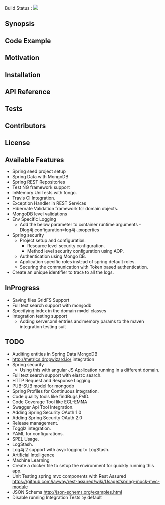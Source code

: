 Build Status : <img src="https://travis-ci.org/sagarkarnati/spring-app.svg?branch=master">

## Synopsis


## Code Example


## Motivation


## Installation


## API Reference


## Tests


## Contributors


## License

## Available Features
*   Spring seed project setup
*   Spring Data with MongoDB
*   Spring REST Repositories
*   Test NG framework support
*   InMemory UniTests with fongo.
*   Travis CI Integration.
*   Exception Handler in REST Services
*   Hibernate Validation framework for domain objects.
*   MongoDB level validations
*   Env Specific Logging
	*   Add the below parameter to container runtime arguments
	 	-Dlog4j.configuration=log4j-<env>.properties	 
*   Spring security
	*   Project setup and configuration.
		*   Resource level security configuration.
		*   Method level security configuration using AOP.
	*   Authentication using Mongo DB.
	*   Application specific roles instead of spring default roles.
	*   Securing the communication with Token based authentication.
*   Create an unique identifier to trace to all the logs.

## InProgress
*   Saving files GridFS Support
*   Full text search support with mongodb
*   Specifying index in the domain model classes
*   Integration testing support
	*	Adding server.xml entries and memory params to the maven integration testing suit   

## TODO
*   Auditing entities in Spring Data MongoDB
*   http://metrics.dropwizard.io/ integration
*   Spring security
	*   Using this with angular JS Application running in a different domain.
*   Full text search support with elastic search.
*   HTTP Request and Response Logging. 
*   PUB-SUB model for mongodb
*   Spring Profiles for Continuous Integration.
*   Code quality tools like findBugs,PMD.
*   Code Coverage Tool like ECL-EMMA
*   Swagger Api Tool Integration.
*   Adding Spring Security OAuth 1.0
*   Adding Spring Security OAuth 2.0
*   Release management.
*   Togglz integration.
*   YAML for configurations.
*   SPEL Usage.
*   LogStash.
*   Log4j 2 support with asyc logging to LogStash.
*   Artificial Intelligence
*   Machine Learning
*   Create a docker file to setup the environment for quickly running this app.
*   Unit Testing spring mvc components with Rest Assured
	https://github.com/jayway/rest-assured/wiki/Usage#spring-mock-mvc-module
*   JSON Schema
	http://json-schema.org/examples.html
*   Disable running Integration Tests by default
		